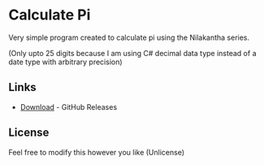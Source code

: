 # Calculate Pi

Very simple program created to calculate pi using the Nilakantha series.

(Only upto 25 digits because I am using C# decimal data type instead of a date type with arbitrary precision)

## Links

* [Download](https://github.com/Togechi/CalculatePi/releases/) - GitHub Releases

## License

Feel free to modify this however you like (Unlicense)

